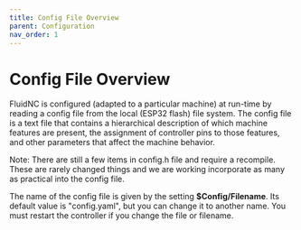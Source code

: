 ```yaml
---
title: Config File Overview
parent: Configuration
nav_order: 1
---
```


# Config File Overview

FluidNC is configured (adapted to a particular machine) at run-time by reading a config file from the local (ESP32 flash) file system. The config file is a text file that contains a hierarchical description of which machine features are present, the assignment of controller pins to those features, and other parameters that affect the machine behavior.

Note: There are still a few items in config.h file and require a recompile. These are rarely changed things and we are working incorporate as many as practical into the config file.

The name of the config file is given by the setting <b>$Config/Filename</b>. Its default value is "config.yaml", but you can change it to another name. You must restart the controller if you change the file or filename.
